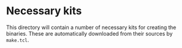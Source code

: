# Necessary kits

This directory will contain a number of necessary kits for creating the
binaries. These are automatically downloaded from their sources by `make.tcl`. 